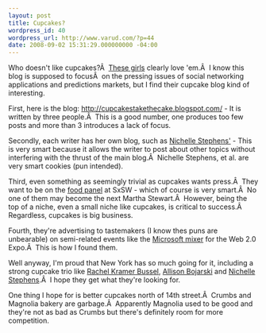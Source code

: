 ```yaml
---
layout: post
title: Cupcakes?
wordpress_id: 40
wordpress_url: http://www.varud.com/?p=44
date: 2008-09-02 15:31:29.000000000 -04:00
---
```

Who doesn't like cupcakes?Â  <a title="Cupcakes take the cake" href="http://cupcakestakethecake.blogspot.com/">These girls</a> clearly love 'em.Â  I know this blog is supposed to focusÂ  on the pressing issues of social networking applications and predictions markets, but I find their cupcake blog kind of interesting.

First, here is the blog: http://cupcakestakethecake.blogspot.com/ - It is written by three people.Â  This is a good number, one produces too few posts and more than 3 introduces a lack of focus.

Secondly, each writer has her own blog, such as <a href="http://nichellestephens.com/">Nichelle Stephens'</a> - This is very smart because it allows the writer to post about other topics without interfering with the thrust of the main blog.Â  Nichelle Stephens, et al. are very smart cookies (pun intended).

Third, even something as seemingly trivial as cupcakes wants press.Â  They want to be on the <a href="http://nichellestephens.com/?p=110">food panel</a> at SxSW - which of course is very smart.Â  No one of them may become the next Martha Stewart.Â  However, being the top of a niche, even a small niche like cupcakes, is critical to success.Â  Regardless, cupcakes is big business.

Fourth, they're advertising to tastemakers (I know thes puns are unbearable) on semi-related events like the <a href="http://www.new.facebook.com/event.php?eid=23690381796&amp;ref=mf">Microsoft mixer</a> for the Web 2.0 Expo.Â  This is how I found them.

Well anyway, I'm proud that New York has so much going for it, including a strong cupcake trio like <span><a href="http://rkb.tumblr.com/">Rachel Kramer Bussel</a>,  <a href="http://www.crossfitnyc.com/">Allison Bojarski</a> and <a href="http://nichellestephens.com/">Nichelle Stephens</a>.Â  I hope they get what they're looking for. </span>

<span>One thing I hope for is better cupcakes north of 14th street.Â  Crumbs and Magnolia bakery are garbage.Â  Apparently Magnolia used to be good and they're not as bad as Crumbs but there's definitely room for more competition.
</span>
